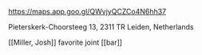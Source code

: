 https://maps.app.goo.gl/QWvjyQCZCo4N6hh37

Pieterskerk-Choorsteeg 13, 2311 TR Leiden, Netherlands

[[Miller, Josh]] favorite joint [[bar]]


